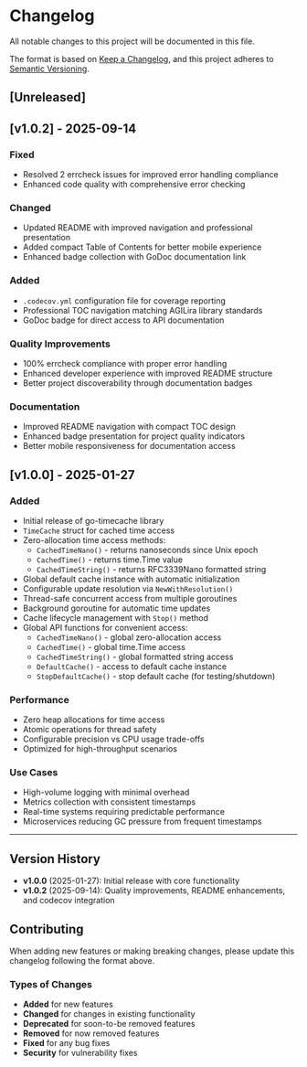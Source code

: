 # Changelog

All notable changes to this project will be documented in this file.

The format is based on [Keep a Changelog](https://keepachangelog.com/en/1.0.0/),
and this project adheres to [Semantic Versioning](https://semver.org/spec/v2.0.0.html).

## [Unreleased]

## [v1.0.2] - 2025-09-14

### Fixed
- Resolved 2 errcheck issues for improved error handling compliance
- Enhanced code quality with comprehensive error checking

### Changed  
- Updated README with improved navigation and professional presentation
- Added compact Table of Contents for better mobile experience
- Enhanced badge collection with GoDoc documentation link

### Added
- `.codecov.yml` configuration file for coverage reporting
- Professional TOC navigation matching AGILira library standards
- GoDoc badge for direct access to API documentation

### Quality Improvements
- 100% errcheck compliance with proper error handling
- Enhanced developer experience with improved README structure
- Better project discoverability through documentation badges

### Documentation
- Improved README navigation with compact TOC design
- Enhanced badge presentation for project quality indicators
- Better mobile responsiveness for documentation access

## [v1.0.0] - 2025-01-27

### Added
- Initial release of go-timecache library
- `TimeCache` struct for cached time access
- Zero-allocation time access methods:
  - `CachedTimeNano()` - returns nanoseconds since Unix epoch
  - `CachedTime()` - returns time.Time value
  - `CachedTimeString()` - returns RFC3339Nano formatted string
- Global default cache instance with automatic initialization
- Configurable update resolution via `NewWithResolution()`
- Thread-safe concurrent access from multiple goroutines
- Background goroutine for automatic time updates
- Cache lifecycle management with `Stop()` method
- Global API functions for convenient access:
  - `CachedTimeNano()` - global zero-allocation access
  - `CachedTime()` - global time.Time access
  - `CachedTimeString()` - global formatted string access
  - `DefaultCache()` - access to default cache instance
  - `StopDefaultCache()` - stop default cache (for testing/shutdown)

### Performance
- Zero heap allocations for time access
- Atomic operations for thread safety
- Configurable precision vs CPU usage trade-offs
- Optimized for high-throughput scenarios

### Use Cases
- High-volume logging with minimal overhead
- Metrics collection with consistent timestamps
- Real-time systems requiring predictable performance
- Microservices reducing GC pressure from frequent timestamps

---

## Version History

- **v1.0.0** (2025-01-27): Initial release with core functionality  
- **v1.0.2** (2025-09-14): Quality improvements, README enhancements, and codecov integration

## Contributing

When adding new features or making breaking changes, please update this changelog following the format above.

### Types of Changes

- **Added** for new features
- **Changed** for changes in existing functionality
- **Deprecated** for soon-to-be removed features
- **Removed** for now removed features
- **Fixed** for any bug fixes
- **Security** for vulnerability fixes

